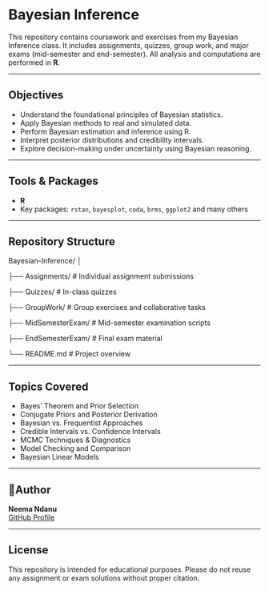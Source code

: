 # Bayesian Inference

This repository contains coursework and exercises from my Bayesian Inference class. It includes assignments, quizzes, group work, and major exams (mid-semester and end-semester). All analysis and computations are performed in **R**.

---

## Objectives

- Understand the foundational principles of Bayesian statistics.
- Apply Bayesian methods to real and simulated data.
- Perform Bayesian estimation and inference using R.
- Interpret posterior distributions and credibility intervals.
- Explore decision-making under uncertainty using Bayesian reasoning.

---

## Tools & Packages

- **R**  
- Key packages: `rstan`, `bayesplot`, `coda`, `brms`, `ggplot2` and many others

---

## Repository Structure
Bayesian-Inference/
│

├── Assignments/ # Individual assignment submissions

├── Quizzes/ # In-class quizzes

├── GroupWork/ # Group exercises and collaborative tasks

├── MidSemesterExam/ # Mid-semester examination scripts

├── EndSemesterExam/ # Final exam material

└── README.md # Project overview


---

## Topics Covered

- Bayes’ Theorem and Prior Selection  
- Conjugate Priors and Posterior Derivation  
- Bayesian vs. Frequentist Approaches  
- Credible Intervals vs. Confidence Intervals  
- MCMC Techniques & Diagnostics  
- Model Checking and Comparison  
- Bayesian Linear Models

---

## 👩Author

**Neema Ndanu**  
[GitHub Profile](https://github.com/NeemaNdanu)

---

## License

This repository is intended for educational purposes. Please do not reuse any assignment or exam solutions without proper citation.

